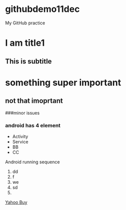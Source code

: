 githubdemo11dec
===============

My GitHub practice

I am title1
=====

This is subtitle
-----

# something super important

## not that imoprtant

###minor issues

### android has 4 element

* Activity
* Service
* BB
* CC

Android running sequence
1. dd
2. f
3. we
4. sd
5. 

[Yahoo Buy](tw.tahoo.com)
